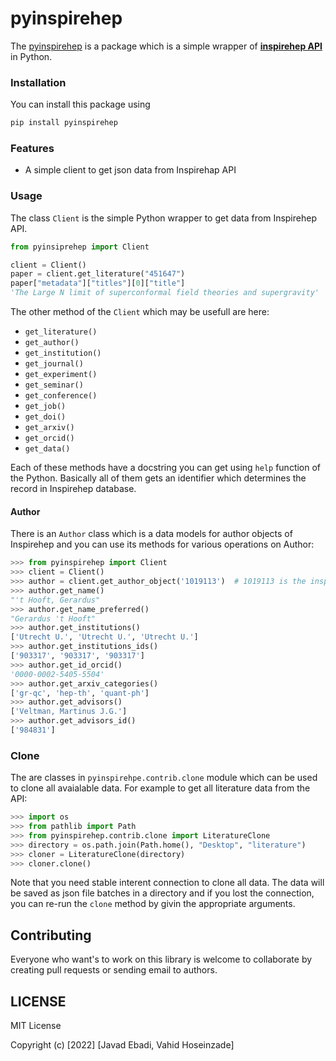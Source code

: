 # pyinspirehep
The [pyinspirehep](https://pypi.org/project/pyinspirehep/) is a package which is a simple wrapper of [**inspirehep API**](https://github.com/inspirehep/rest-api-doc) in Python.

### Installation
You can install this package using 
```bash
pip install pyinspirehep
```

### Features

- A simple client to get json data from Inspirehap API

### Usage
The class `Client` is the simple Python wrapper to get data from Inspirehep API.

```Python
from pyinsiprehep import Client

client = Client()
paper = client.get_literature("451647")
paper["metadata"]["titles"][0]["title"]
'The Large N limit of superconformal field theories and supergravity'
```
The other method of the `Client` which may be usefull are here:
- `get_literature()`
- `get_author()`
- `get_institution()`
- `get_journal()`
- `get_experiment()`
- `get_seminar()`
- `get_conference()`
- `get_job()`
- `get_doi()`
- `get_arxiv()`
- `get_orcid()`
- `get_data()`

Each of these methods have a docstring you can get using `help` function of the Python. Basically all of them gets an identifier which determines the record in Inspirehep database.

#### Author
There is an `Author` class which is a data models for author objects of Inspirehep and you can use its methods for various operations on Author:
```Python
>>> from pyinspirehep import Client
>>> client = Client()
>>> author = client.get_author_object('1019113')  # 1019113 is the inspire hep control number of 't Hooft
>>> author.get_name()
"'t Hooft, Gerardus"
>>> author.get_name_preferred()
"Gerardus 't Hooft"
>>> author.get_institutions()
['Utrecht U.', 'Utrecht U.', 'Utrecht U.']
>>> author.get_institutions_ids()
['903317', '903317', '903317']
>>> author.get_id_orcid()
'0000-0002-5405-5504'
>>> author.get_arxiv_categories()
['gr-qc', 'hep-th', 'quant-ph']
>>> author.get_advisors()
['Veltman, Martinus J.G.']
>>> author.get_advisors_id()
['984831']
```

### Clone
The are classes in `pyinspirehpe.contrib.clone` module which can be used to clone all avaialable data. For example to get all literature data from the API:
```Python
>>> import os
>>> from pathlib import Path
>>> from pyinspirehep.contrib.clone import LiteratureClone
>>> directory = os.path.join(Path.home(), "Desktop", "literature")
>>> cloner = LiteratureClone(directory)
>>> cloner.clone()
``` 
Note that you need stable interent connection to clone all data. The data will be saved as json file batches in a directory and if you lost the connection, you can re-run the `clone` method by givin the appropriate arguments.

## Contributing
Everyone who want's to work on this library is welcome to collaborate by creating pull requests or sending email to authors.


## LICENSE
MIT License

Copyright (c) [2022] [Javad Ebadi, Vahid Hoseinzade]
